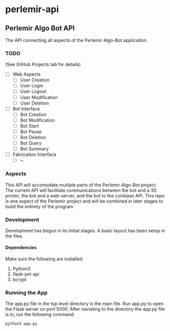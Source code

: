 # perlemir-api
## Perlemir Algo Bot API

The API connecting all aspects of the Perlemir Algo-Bot application.

### TODO

(See GitHub Projects tab for details)

- [ ] Web Aspects
    - [ ] User Creation
    - [ ] User Login
    - [ ] User Logout
    - [ ] User Modification
    - [ ] User Deletion
- [ ] Bot Interface
    - [ ] Bot Creation
    - [ ] Bot Modification
    - [ ] Bot Start
    - [ ] Bot Pause
    - [ ] Bot Deletion
    - [ ] Bot Query
    - [ ] Bot Summary
- [ ] Fabrication Interface
    - [ ] ~

### Aspects

This API will accomodate multiple parts of the Perlemir Algo-Bot project. The current API will facilitate communications between the bot and a 3D printer, the bot and a web-server, and the bot to the coinbase API. This repo is one aspect of the Perlemir project and will be combined in later stages to build the entirety of the program.


### Development

Development has begun in its initial stages. A basic layout has been setup in the files.

#### Dependencies

Make sure the following are installed:

1. Python3
2. flask-jwt-api
3. bcrypt

### Running the App
The app.py file in the top level directory is the main file. Run app.py to open the Flask server on port 5000. After naviating to the directory the app.py file is in, run the following command:
```bash
python3 app.py
```
